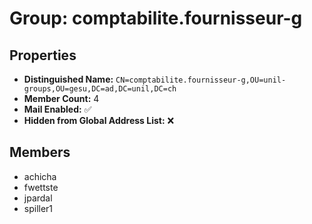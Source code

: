 # Group: comptabilite.fournisseur-g

## Properties

- **Distinguished Name:** `CN=comptabilite.fournisseur-g,OU=unil-groups,OU=gesu,DC=ad,DC=unil,DC=ch`
- **Member Count:** 4
- **Mail Enabled:** ✅
- **Hidden from Global Address List:** ❌

## Members

- achicha
- fwettste
- jpardal
- spiller1
